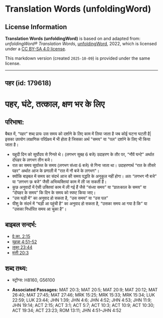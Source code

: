 # Translation Words (unfoldingWord)

## License Information

**Translation Words (unfoldingWord)** is based on and adapted from: _unfoldingWord® Translation Words_, [unfoldingWord](https://unfoldingword.org/utw), 2022, which is licensed under a [CC BY-SA 4.0 license](https://creativecommons.org/licenses/by-sa/4.0/legalcode.en).

This markdown version (created `2025-10-09`) is provided under the same license.



--------------------------------

## पहर (id: 179618)

पहर, घंटे, तत्काल, क्षण भर के लिए
=================================

परिभाषा:
--------

बैबल में, “पहर” शब्द प्रायः उस समय को दर्शाने के लिए काम में लिया जाता है जब कोई घटना घटती है\| इसका उपयोग लाक्षणिक परिप्रेक्ष्य में भी होता है जिसका अर्थ "समय" या "पल" दर्शाने के लिए भी किया जाता है।

* यहूदी दिन को सूर्योदय से गिनते थे। (लगभग सुबह 6 बजे) उदाहरण के तौर पर, “नौवें घन्टे” अर्थात दोपहर के लगभग तीन बजे।
* रात का समय सूर्यास्त के समय (लगभग संध्या 6 बजे) से गिना जाता था। उदाहरणार्थ “रात के तीसरे पहर” अर्थात आज के प्रणाली में "रात में नौ बजे के लगभग"।
* क्योंकि बाइबल में समय का संदर्भ आज की समय पद्धति के अनुकूल नहीं होगा। अतः “लगभग नौ बजे” या “लगभग छः बजे” जैसी अभिव्यक्तियां काम में ली जा सकती हैं।
* कुछ अनुवादों में ऐसी उक्तियां काम में ली गई हैं जैसे “संध्या समय” या “प्रातःकाल के समय” या “दोपहर के समय” कि दिन के समय को स्पष्ट किया जाए।
* “उस घड़ी में” का अनुवाद हो सकता है, “उस समय” या “उस पल”
* यीशु के संदर्भ में “घड़ी आ पहुंची है” का अनुवाद हो सकता है, “उसका समय आ गया है कि” या “उसका निर्धारित समय आ चुका है”।

बाइबल सन्दर्भ:
--------------

* [प्रे.का. 2:15](https://ref.ly/Acts2:15)
* [यूहन्ना 4:51–52](https://ref.ly/John4:51-John4:52)
* [लूका 23:44](https://ref.ly/Luke23:44)
* [मत्ती 20:3](https://ref.ly/Matt20:3)

शब्द तथ्य:
----------

* स्ट्रोंग्स: H8160, G56100

* **Associated Passages:** MAT 20:3; MAT 20:5; MAT 20:9; MAT 20:12; MAT 26:40; MAT 27:45; MAT 27:46; MRK 15:25; MRK 15:33; MRK 15:34; LUK 22:59; LUK 23:44; JHN 1:39; JHN 4:6; JHN 4:52; JHN 4:53; JHN 11:9; JHN 19:14; ACT 2:15; ACT 3:1; ACT 5:7; ACT 10:3; ACT 10:9; ACT 10:30; ACT 19:34; ACT 23:23; ROM 13:11; JHN 4:51–JHN 4:52

